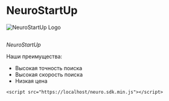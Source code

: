 # NeuroStartUp

![NeuroStartUp Logo](https://camo.githubusercontent.com/c6727c717cad1e4820481abb87524f90782445c5/68747470733a2f2f692e696d6775722e636f6d2f495a4f525769492e706e67)

##
*NeuroStartUp*

Наши преимущества:
 * Высокая точность поиска
 * Высокая скорость поиска
 * Низкая цена

 ``` 
 <script src="https://localhost/neuro.sdk.min.js"></script>
 ```
